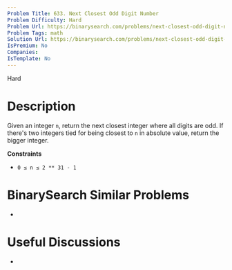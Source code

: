```yaml
---
Problem Title: 633. Next Closest Odd Digit Number
Problem Difficulty: Hard
Problem Url: https://binarysearch.com/problems/next-closest-odd-digit-number/
Problem Tags: math
Solution Url: https://binarysearch.com/problems/next-closest-odd-digit-number/solutions/
IsPremium: No
Companies: 
IsTemplate: No
---
```


<span style="color: ;">Hard</span>

# Description

Given an integer `n`, return the next closest integer where all digits are odd. If there's two integers tied for being closest to `n` in absolute value, return the bigger integer.


**Constraints**

- `0 ≤ n ≤ 2 ** 31 - 1` 

# BinarySearch Similar Problems

- []()

# Useful Discussions

- []()

